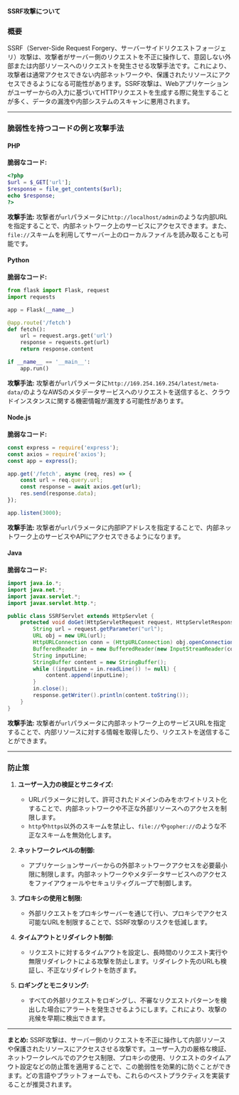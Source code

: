 **SSRF攻撃について**

### **概要**

SSRF（Server-Side Request Forgery、サーバーサイドリクエストフォージェリ）攻撃は、攻撃者がサーバー側のリクエストを不正に操作して、意図しない外部または内部リソースへのリクエストを発生させる攻撃手法です。これにより、攻撃者は通常アクセスできない内部ネットワークや、保護されたリソースにアクセスできるようになる可能性があります。SSRF攻撃は、Webアプリケーションがユーザーからの入力に基づいてHTTPリクエストを生成する際に発生することが多く、データの漏洩や内部システムのスキャンに悪用されます。

---

### **脆弱性を持つコードの例と攻撃手法**

#### **PHP**

**脆弱なコード:**
```php
<?php
$url = $_GET['url'];
$response = file_get_contents($url);
echo $response;
?>
```

**攻撃手法:**
攻撃者が`url`パラメータに`http://localhost/admin`のような内部URLを指定することで、内部ネットワーク上のサービスにアクセスできます。また、`file://`スキームを利用してサーバー上のローカルファイルを読み取ることも可能です。

#### **Python**

**脆弱なコード:**
```python
from flask import Flask, request
import requests

app = Flask(__name__)

@app.route('/fetch')
def fetch():
    url = request.args.get('url')
    response = requests.get(url)
    return response.content

if __name__ == '__main__':
    app.run()
```

**攻撃手法:**
攻撃者が`url`パラメータに`http://169.254.169.254/latest/meta-data/`のようなAWSのメタデータサービスへのリクエストを送信すると、クラウドインスタンスに関する機密情報が漏洩する可能性があります。

#### **Node.js**

**脆弱なコード:**
```javascript
const express = require('express');
const axios = require('axios');
const app = express();

app.get('/fetch', async (req, res) => {
    const url = req.query.url;
    const response = await axios.get(url);
    res.send(response.data);
});

app.listen(3000);
```

**攻撃手法:**
攻撃者が`url`パラメータに内部IPアドレスを指定することで、内部ネットワーク上のサービスやAPIにアクセスできるようになります。

#### **Java**

**脆弱なコード:**
```java
import java.io.*;
import java.net.*;
import javax.servlet.*;
import javax.servlet.http.*;

public class SSRFServlet extends HttpServlet {
    protected void doGet(HttpServletRequest request, HttpServletResponse response) throws ServletException, IOException {
        String url = request.getParameter("url");
        URL obj = new URL(url);
        HttpURLConnection conn = (HttpURLConnection) obj.openConnection();
        BufferedReader in = new BufferedReader(new InputStreamReader(conn.getInputStream()));
        String inputLine;
        StringBuffer content = new StringBuffer();
        while ((inputLine = in.readLine()) != null) {
            content.append(inputLine);
        }
        in.close();
        response.getWriter().println(content.toString());
    }
}
```

**攻撃手法:**
攻撃者が`url`パラメータに内部ネットワーク上のサービスURLを指定することで、内部リソースに対する情報を取得したり、リクエストを送信することができます。

---

### **防止策**

1. **ユーザー入力の検証とサニタイズ:**
   - URLパラメータに対して、許可されたドメインのみをホワイトリスト化することで、内部ネットワークや不正な外部リソースへのアクセスを制限します。
   - `http`や`https`以外のスキームを禁止し、`file://`や`gopher://`のような不正なスキームを無効化します。

2. **ネットワークレベルの制御:**
   - アプリケーションサーバーからの外部ネットワークアクセスを必要最小限に制限します。内部ネットワークやメタデータサービスへのアクセスをファイアウォールやセキュリティグループで制御します。

3. **プロキシの使用と制限:**
   - 外部リクエストをプロキシサーバーを通じて行い、プロキシでアクセス可能なURLを制限することで、SSRF攻撃のリスクを低減します。

4. **タイムアウトとリダイレクト制御:**
   - リクエストに対するタイムアウトを設定し、長時間のリクエスト実行や無限リダイレクトによる攻撃を防止します。リダイレクト先のURLも検証し、不正なリダイレクトを防ぎます。

5. **ロギングとモニタリング:**
   - すべての外部リクエストをロギングし、不審なリクエストパターンを検出した場合にアラートを発生させるようにします。これにより、攻撃の兆候を早期に検出できます。

---

**まとめ:**
SSRF攻撃は、サーバー側のリクエストを不正に操作して内部リソースや保護されたリソースにアクセスさせる攻撃です。ユーザー入力の厳格な検証、ネットワークレベルでのアクセス制限、プロキシの使用、リクエストのタイムアウト設定などの防止策を適用することで、この脆弱性を効果的に防ぐことができます。どの言語やプラットフォームでも、これらのベストプラクティスを実装することが推奨されます。
